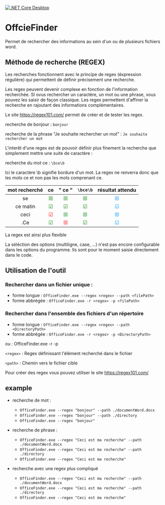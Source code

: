 [![.NET Core Desktop](https://github.com/bhilleri/OfficeFinder/actions/workflows/dotnet-desktop.yml/badge.svg?branch=main&event=push)](https://github.com/bhilleri/OfficeFinder/actions/workflows/dotnet-desktop.yml)

# OffcieFinder
Permet de rechercher des informations au sein d'un ou de plusieurs fichiers word.

## Méthode de recherche (REGEX)
Les recherches fonctionnent avec le principe de regex (éxpression régulière) qui permettent de définir précisement une recherche.

Les regex peuvent devenir complexe en fonction de l'information recherchée. SI ovus rechercher un caractère, un mot ou une phrase, vous pouvez les saisir de façon classique. Les regex permettent d'affiner la recherche en rajoutant des informations complémentaires.

Le site https://regex101.com/  permet de créer et de tester les regex.

recherche de bonjour : `bonjour`

recherche de la phrase "Je souhaite rechercher un mot" : `Je souhaite rechercher un mot`

L'interêt d'une regex est de pouvoir définir plus finement la recherche que simplement mettre une suite de caractère :

 recherche du mot ce : `\bce\b`

 Ici le caractère \b signifie bordure d'un mot. La regex ne renverra donc que les mots ce et non pas les mots comprenant ce.

 |mot recherché| ce | " ce "  | `\bce\b`|résultat attendu|
 |:------:|:------:|:---------:|:----:|:---:|
 | se | <span style="color:green">☒</span> | <span style="color:green">☒</span> |<span style="color:green">☒</span> | <span style="color:RGB(0,150,255)">☒</span>|
 | ce matin | <span style="color:green">☑</span> | <span style="color:green">☑</span> |<span style="color:green">☑</span> |<span style="color:RGB(0,150,255)">☑</span>|
 |ceci | <span style="color:red">☑</span> | <span style="color:green">☒</span>|<span style="color:green">☒</span> |<span style="color:RGB(0,150,255)">☒</span>|
 |.Ce| <span style="color:green">☑</span> | <span style="color:red">☒</span> | <span style="color:green">☑</span> |<span style="color:RGB(0,150,255)">☑</span>| 



 La regex est ainsi plus flexible

La séléction des options (multiligne, case, ...) n'est pas encore configurable dans les options du programme. Ils sont pour le moment saisie directement dans le code.

## Utilisation de l'outil
### Rechercher dans un fichier unique :
- forme longue : `OfficeFinder.exe --regex <regex> --path <filePath>`
- forme abbrégée : `OfficeFinder.exe -r <regex> -p <filePath>`
### Rechercher dans l'ensemble des fichiers d'un répertoire
- forme longue : `OfficeFinder.exe --regex <regex> --path <DirectoryPath>`
- forme abbrégée : `OfficeFinder.exe -r <regex> -p <DirectoryPath>`

ou : OfficeFinder.exe -r <regex> -p <path>

`<regex>` : Regex définissant l'élément recherché dans le fichier

`<path>` : Chemin vers le fichier cible

Pour créer des regex vous pouvez utiliser le site https://regex101.com/ 


## example

- recherche de mot :
    - `OfficeFinder.exe --regex "bonjour" --path ./documentWord.docx`
    - `OfficeFinder.exe --regex "bonjour" --path ./directory`
    - `OfficeFinder.exe --regex "bonjour"`

- recherche de phrase :
    - `OfficeFinder.exe --regex "Ceci est ma recherche" --path ./documentWord.docx`
    - `OfficeFinder.exe --regex "Ceci est ma recherche" --path ./directory`
    - `OfficeFinder.exe --regex "Ceci est ma recherche"`

- recherche avec une regex plus compliqué 
    - `OfficeFinder.exe --regex "Ceci est ma recherche" --path ./documentWord.docx`
    - `OfficeFinder.exe --regex "Ceci est ma recherche" --path ./directory`
    - `OfficeFinder.exe --regex "Ceci est ma recherche"`
